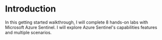 # Introduction
In this getting started walkthrough, I will complete 8 hands-on labs with Microsoft Azure Sentinel. I will explore Azure Sentinel's capabilities features and multiple scenarios.
